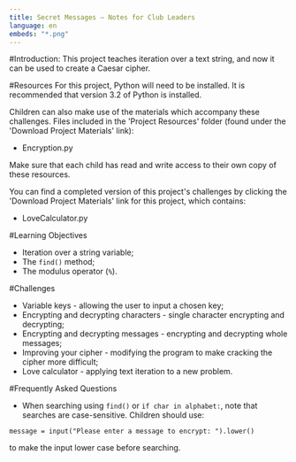 ```yaml
---
title: Secret Messages — Notes for Club Leaders
language: en
embeds: "*.png"
---
```


#Introduction:
This project teaches iteration over a text string, and now it can be used to create a Caesar cipher.

#Resources
For this project, Python will need to be installed. It is recommended that version 3.2 of Python is installed.

Children can also make use of the materials which accompany these challenges. Files included in the 'Project Resources' folder (found under the 'Download Project Materials' link):

+ Encryption.py

Make sure that each child has read and write access to their own copy of these resources.

You can find a completed version of this project's challenges by clicking the 'Download Project Materials' link for this project, which contains:

+ LoveCalculator.py

#Learning Objectives
+ Iteration over a string variable;
+ The `find()` method;
+ The modulus operator (`%`).

#Challenges
+ Variable keys - allowing the user to input a chosen key;
+ Encrypting and decrypting characters - single character encrypting and decrypting;
+ Encrypting and decrypting messages - encrypting and decrypting whole messages;
+ Improving your cipher - modifying the program to make cracking the cipher more difficult;
+ Love calculator - applying text iteration to a new problem.

#Frequently Asked Questions
+ When searching using `find()` or `if char in alphabet:`, note that searches are case-sensitive. Children should use:

```{.language-python}
message = input("Please enter a message to encrypt: ").lower()
```

to make the input lower case before searching.
